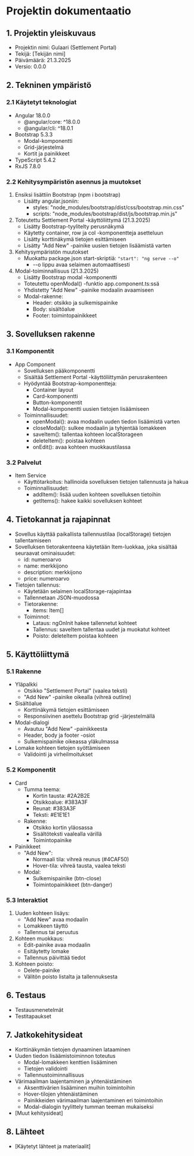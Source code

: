 # Projektin dokumentaatio

## 1. Projektin yleiskuvaus
- Projektin nimi: Gulaari (Settlement Portal)
- Tekijä: [Tekijän nimi]
- Päivämäärä: 21.3.2025
- Versio: 0.0.0

## 2. Tekninen ympäristö
### 2.1 Käytetyt teknologiat
- Angular 18.0.0
  - @angular/core: ^18.0.0
  - @angular/cli: ^18.0.1
- Bootstrap 5.3.3
  - Modal-komponentti
  - Grid-järjestelmä
  - Kortit ja painikkeet
- TypeScript 5.4.2
- RxJS 7.8.0

### 2.2 Kehitysympäristön asennus ja muutokset
1. Ensiksi lisättiin Bootstrap (npm i bootstrap)
    - Lisätty angular.jsoniin:
      - styles: "node_modules/bootstrap/dist/css/bootstrap.min.css"
      - scripts: "node_modules/bootstrap/dist/js/bootstrap.min.js"
2. Toteutettu Settlement Portal -käyttöliittymä (21.3.2025)
    - Lisätty Bootstrap-tyylitelty perusnäkymä
    - Käytetty container, row ja col -komponentteja asetteluun
    - Lisätty korttinäkymä tietojen esittämiseen
    - Lisätty "Add New" -painike uusien tietojen lisäämistä varten
3. Kehitysympäristön muutokset
    - Muokattu package.json start-skriptiä: `"start": "ng serve --o"`
      - --o lippu avaa selaimen automaattisesti
4. Modal-toiminnallisuus (21.3.2025)
    - Lisätty Bootstrap modal -komponentti
    - Toteutettu openModal() -funktio app.component.ts:ssä
    - Yhdistetty "Add New" -painike modaalin avaamiseen
    - Modal-rakenne:
      - Header: otsikko ja sulkemispainike
      - Body: sisältöalue
      - Footer: toimintopainikkeet

## 3. Sovelluksen rakenne
### 3.1 Komponentit
- App Component
  - Sovelluksen pääkomponentti
  - Sisältää Settlement Portal -käyttöliittymän perusrakenteen
  - Hyödyntää Bootstrap-komponentteja:
    - Container layout
    - Card-komponentti
    - Button-komponentit
    - Modal-komponentti uusien tietojen lisäämiseen
  - Toiminnallisuudet:
    - openModal(): avaa modaalin uuden tiedon lisäämistä varten
    - closeModal(): sulkee modaalin ja tyhjentää lomakkeen
    - saveItem(): tallentaa kohteen localStorageen
    - deleteItem(): poistaa kohteen
    - onEdit(): avaa kohteen muokkaustilassa

### 3.2 Palvelut
- Item Service
  - Käyttötarkoitus: hallinoida sovelluksen tietojen tallennusta ja hakua
  - Toiminnallisuudet:
    - addItem(): lisää uuden kohteen sovelluksen tietoihin
    - getItems(): hakee kaikki sovelluksen kohteet

## 4. Tietokannat ja rajapinnat
- Sovellus käyttää paikallista tallennustilaa (localStorage) tietojen tallentamiseen
- Sovelluksen tietorakenteena käytetään Item-luokkaa, joka sisältää seuraavat ominaisuudet:
  - id: numeroarvo
  - name: merkkijono
  - description: merkkijono
  - price: numeroarvo
- Tietojen tallennus:
  - Käytetään selaimen localStorage-rajapintaa
  - Tallennetaan JSON-muodossa
  - Tietorakenne:
    - items: Item[]
  - Toiminnot:
    - Lataus: ngOnInit hakee tallennetut kohteet
    - Tallennus: saveItem tallentaa uudet ja muokatut kohteet
    - Poisto: deleteItem poistaa kohteen

## 5. Käyttöliittymä
### 5.1 Rakenne
- Yläpalkki
  - Otsikko "Settlement Portal" (vaalea teksti)
  - "Add New" -painike oikealla (vihreä outline)
- Sisältöalue
  - Korttinäkymä tietojen esittämiseen
  - Responsiivinen asettelu Bootstrap grid -järjestelmällä
- Modal-dialogi
  - Avautuu "Add New" -painikkeesta
  - Header, body ja footer -osiot
  - Sulkemispainike oikeassa yläkulmassa
- Lomake kohteen tietojen syöttämiseen
  - Validointi ja virheilmoitukset

### 5.2 Komponentit
- Card
  - Tumma teema:
    - Kortin tausta: #2A2B2E
    - Otsikkoalue: #383A3F
    - Reunat: #383A3F
    - Teksti: #E1E1E1
  - Rakenne:
    - Otsikko kortin yläosassa
    - Sisältöteksti vaalealla värillä
    - Toimintopainike
- Painikkeet
  - "Add New":
    - Normaali tila: vihreä reunus (#4CAF50)
    - Hover-tila: vihreä tausta, vaalea teksti
  - Modal:
    - Sulkemispainike (btn-close)
    - Toimintopainikkeet (btn-danger)

### 5.3 Interaktiot
1. Uuden kohteen lisäys:
   - "Add New" avaa modaalin
   - Lomakkeen täyttö
   - Tallennus tai peruutus
2. Kohteen muokkaus:
   - Edit-painike avaa modaalin
   - Esitäytetty lomake
   - Tallennus päivittää tiedot
3. Kohteen poisto:
   - Delete-painike
   - Välitön poisto listalta ja tallennuksesta

## 6. Testaus
- Testausmenetelmät
- Testitapaukset

## 7. Jatkokehitysideat
- Korttinäkymän tietojen dynaaminen lataaminen
- Uuden tiedon lisäämistoiminnon toteutus
  - Modal-lomakkeen kenttien lisääminen
  - Tietojen validointi
  - Tallennustoiminnallisuus
- Värimaailman laajentaminen ja yhtenäistäminen
  - Aksenttivärien lisääminen muihin toimintoihin
  - Hover-tilojen yhtenäistäminen
  - Painikkeiden värimaailman laajentaminen eri toimintoihin
  - Modal-dialogin tyylittely tumman teeman mukaiseksi
- [Muut kehitysideat]

## 8. Lähteet
- [Käytetyt lähteet ja materiaalit]